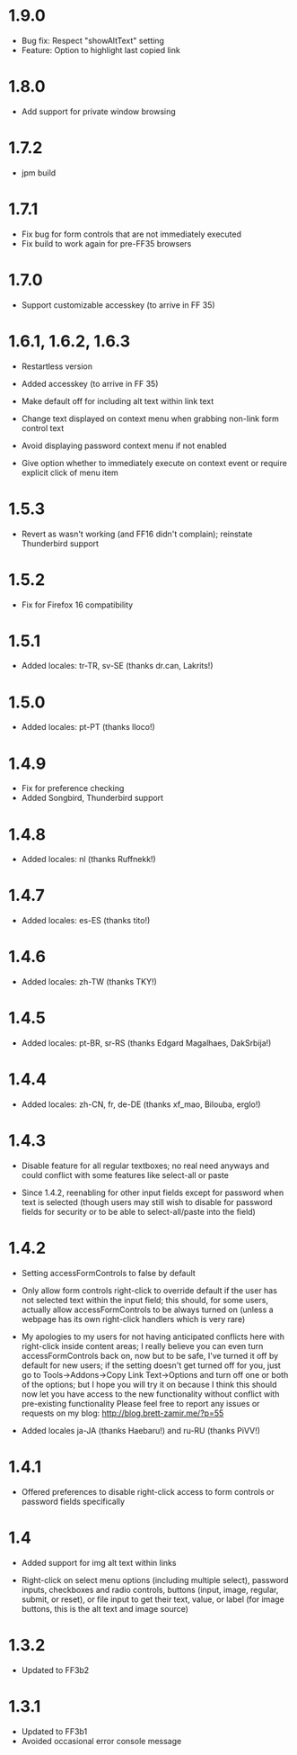 # 1.9.0

-   Bug fix: Respect "showAltText" setting
-   Feature: Option to highlight last copied link

# 1.8.0

-   Add support for private window browsing

# 1.7.2

-   jpm build

# 1.7.1

-   Fix bug for form controls that are not immediately executed
-   Fix build to work again for pre-FF35 browsers

# 1.7.0

-   Support customizable accesskey (to arrive in FF 35)

# 1.6.1, 1.6.2, 1.6.3

-   Restartless version

-   Added accesskey (to arrive in FF 35)

-   Make default off for including alt text within link text

-   Change text displayed on context menu when grabbing non-link
    form control text

-   Avoid displaying password context menu if not enabled

-   Give option whether to immediately execute on context event
    or require explicit click of menu item

# 1.5.3

-   Revert as wasn't working (and FF16 didn't complain); reinstate
    Thunderbird support

# 1.5.2

-   Fix for Firefox 16 compatibility

# 1.5.1

-   Added locales: tr-TR, sv-SE (thanks dr.can, Lakrits!)

# 1.5.0

-   Added locales: pt-PT (thanks lloco!)

# 1.4.9

-   Fix for preference checking
-   Added Songbird, Thunderbird support

# 1.4.8

-   Added locales: nl (thanks Ruffnekk!)

# 1.4.7

-   Added locales: es-ES (thanks tito!)

# 1.4.6

-   Added locales: zh-TW (thanks TKY!)

# 1.4.5

-   Added locales: pt-BR, sr-RS (thanks Edgard Magalhaes, DakSrbija!)

# 1.4.4

-   Added locales: zh-CN, fr, de-DE (thanks xf_mao, Bilouba, erglo!)

# 1.4.3

-   Disable feature for all regular textboxes; no real need anyways and
    could conflict with some features like select-all or paste

-   Since 1.4.2, reenabling for other input fields except for password
    when text is selected (though users may still wish to disable for
    password fields for security or to be able to select-all/paste into
    the field)

# 1.4.2

-   Setting accessFormControls to false by default

-   Only allow form controls right-click to override default
    if the user has not selected text within the input field;
    this should, for some users, actually allow accessFormControls
    to be always turned on (unless a webpage has its own
   right-click handlers which is very rare)

-   My apologies to my users for not having anticipated
    conflicts here with right-click inside content areas;
    I really believe you can even turn accessFormControls back on,
    now but to be safe, I've turned it off by default for new
    users; if the setting doesn't get turned off for you, just go to
    Tools->Addons->Copy Link Text->Options and turn off one or both
    of the options; but I hope you will try it on because I
    think this should now let you have access to the new functionality
    without conflict with pre-existing functionality
    Please feel free to report any issues or requests on my blog:
    <http://blog.brett-zamir.me/?p=55>

-   Added locales ja-JA (thanks Haebaru!) and ru-RU (thanks PiVV!)

# 1.4.1

-   Offered preferences to disable right-click access to
    form controls or password fields specifically

# 1.4

-   Added support for img alt text within links

-   Right-click on select menu options (including multiple
    select), password inputs, checkboxes and radio controls,
    buttons (input, image, regular, submit, or reset), or file
    input to get their text, value, or label (for image buttons,
    this is the alt text and image source)

# 1.3.2

-   Updated to FF3b2

# 1.3.1

-   Updated to FF3b1
-   Avoided occasional error console message
